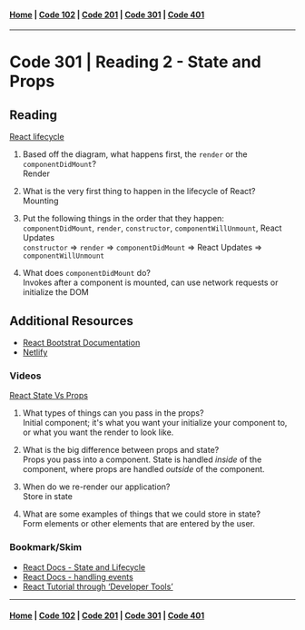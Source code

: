 #### [Home](../README.md) | [Code 102](../102main.md) | [Code 201](../201main.md) | [Code 301](../301main.md) | [Code 401](../401main.md)
***
# Code 301 | Reading 2 - State and Props
## Reading
[React lifecycle](https://medium.com/@joshuablankenshipnola/react-component-lifecycle-events-cb77e670a093)

1. Based off the diagram, what happens first, the `render` or the `componentDidMount`?\
Render

2. What is the very first thing to happen in the lifecycle of React?\
Mounting

3. Put the following things in the order that they happen: `componentDidMount`, `render`, `constructor`, `componentWillUnmount`, React Updates\
`constructor` => `render` => `componentDidMount` => React Updates => `componentWillUnmount`

4. What does `componentDidMount` do?\
Invokes after a component is mounted, can use network requests or initialize the DOM

## Additional Resources
- [React Bootstrat Documentation](https://react-bootstrap.github.io/)
- [Netlify](https://www.netlify.com/)

### Videos
[React State Vs Props](https://www.youtube.com/watch?v=IYvD9oBCuJI)

1. What types of things can you pass in the props?\
Initial component; it's what you want your initialize your component to, or what you want the render to look like.

2. What is the big difference between props and state?\
Props you pass into a component. State is handled *inside* of the component, where props are handled *outside* of the component.

3. When do we re-render our application?\
Store in state

4. What are some examples of things that we could store in state?\
Form elements or other elements that are entered by the user.

### Bookmark/Skim
- [React Docs - State and Lifecycle](https://reactjs.org/docs/state-and-lifecycle.html)
- [React Docs - handling events](https://reactjs.org/docs/handling-events.html)
- [React Tutorial through ‘Developer Tools’](https://reactjs.org/tutorial/tutorial.html)

***
#### [Home](../README.md) | [Code 102](../102main.md) | [Code 201](../201main.md) | [Code 301](../301main.md) | [Code 401](../401main.md)